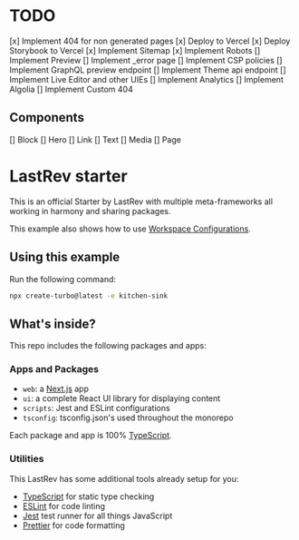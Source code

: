 # TODO

[x] Implement 404 for non generated pages
[x] Deploy to Vercel
[x] Deploy Storybook to Vercel
[x] Implement Sitemap
[x] Implement Robots
[] Implement Preview
[] Implement \_error page
[] Implement CSP policies
[] Implement GraphQL preview endpoint
[] Implement Theme api endpoint
[] Implement Live Editor and other UIEs
[] Implement Analytics
[] Implement Algolia
[] Implement Custom 404

## Components

[] Block
[] Hero
[] Link
[] Text
[] Media
[] Page

# LastRev starter

This is an official Starter by LastRev with multiple meta-frameworks all working in harmony and sharing packages.

This example also shows how to use [Workspace Configurations](https://turbo.build/repo/docs/core-concepts/monorepos/configuring-workspaces).

## Using this example

Run the following command:

```sh
npx create-turbo@latest -e kitchen-sink
```

## What's inside?

This repo includes the following packages and apps:

### Apps and Packages

- `web`: a [Next.js](https://nextjs.org/) app
- `ui`: a complete React UI library for displaying content
- `scripts`: Jest and ESLint configurations
- `tsconfig`: tsconfig.json's used throughout the monorepo

Each package and app is 100% [TypeScript](https://www.typescriptlang.org/).

### Utilities

This LastRev has some additional tools already setup for you:

- [TypeScript](https://www.typescriptlang.org/) for static type checking
- [ESLint](https://eslint.org/) for code linting
- [Jest](https://jestjs.io) test runner for all things JavaScript
- [Prettier](https://prettier.io) for code formatting
